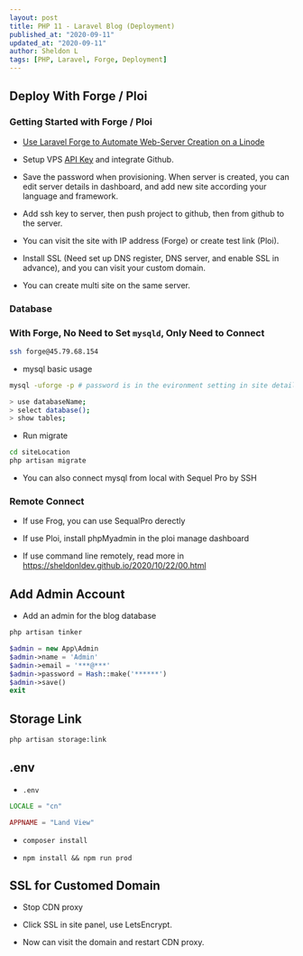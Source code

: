 ```yaml
---
layout: post
title: PHP 11 - Laravel Blog (Deployment)
published_at: "2020-09-11"
updated_at: "2020-09-11"
author: Sheldon L
tags: [PHP, Laravel, Forge, Deployment]
---
```


## Deploy With Forge / Ploi

### Getting Started with Forge / Ploi

- [Use Laravel Forge to Automate Web-Server Creation on a Linode](https://www.linode.com/docs/applications/configuration-management/use-laravel-forge-to-automate-web-server-creation-on-a-linode/)

- Setup VPS [API Key](https://www.linode.com/docs/platform/api/api-key/) and integrate Github.

- Save the password when provisioning. When server is created, you can edit server details in dashboard, and add new site according your language and framework.

- Add ssh key to server, then push project to github, then from github to the server.

- You can visit the site with IP address (Forge) or create test link (Ploi).

- Install SSL (Need set up DNS register, DNS server, and enable SSL in advance), and you can visit your custom domain.

- You can create multi site on the same server.

### Database

### With Forge, No Need to Set `mysqld`, Only Need to Connect

```bash
ssh forge@45.79.68.154
```

- mysql basic usage

```bash
mysql -uforge -p # password is in the evironment setting in site details

> use databaseName;
> select database();
> show tables;
```

- Run migrate 

```bash
cd siteLocation
php artisan migrate
```

- You can also connect mysql from local with Sequel Pro by SSH

### Remote Connect

- If use Frog, you can use SequalPro derectly

- If use Ploi, install phpMyadmin in the ploi manage dashboard

- If use command line remotely, read more in <https://sheldonldev.github.io/2020/10/22/00.html>

## Add Admin Account

- Add an admin for the blog database

```bash
php artisan tinker
```

```php
$admin = new App\Admin
$admin->name = 'Admin'
$admin->email = '***@***'
$admin->password = Hash::make('******')
$admin->save()
exit
```

## Storage Link

```bash
php artisan storage:link
```

## .env

- `.env`

```php
LOCALE = "cn"

APPNAME = "Land View"
```

- `composer install`

- `npm install && npm run prod`

## SSL for Customed Domain

- Stop CDN proxy

- Click SSL in site panel, use LetsEncrypt.

- Now can visit the domain and restart CDN proxy.
